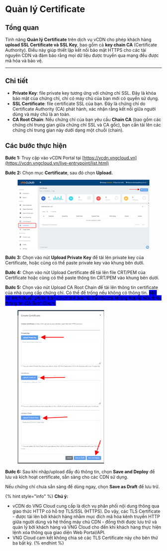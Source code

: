 # Quản lý Certificate

## Tổng quan

Tính năng **Quản lý Certificate** trên dịch vụ vCDN cho phép khách hàng **upload SSL Certificate và SSL Key**, bao gồm cả **key chain CA** (Certificate Authority). Điều này giúp thiết lập kết nối bảo mật HTTPS cho các tài nguyên CDN và đảm bảo rằng mọi dữ liệu được truyền qua mạng đều được mã hóa và bảo vệ.

***

## **Chi tiết**

* **Private Key**: file private key tương ứng với chứng chỉ SSL. Đây là khóa bảo mật của chứng chỉ, chỉ có máy chủ của bạn mới có quyền sử dụng.
* **SSL Certificate**: file certificate SSL của bạn. Đây là chứng chỉ do Certificate Authority (CA) phát hành, xác nhận rằng kết nối giữa người dùng và máy chủ là an toàn.
* **CA Root Chain**: Nếu chứng chỉ của bạn yêu cầu **Chain CA** (bao gồm các chứng chỉ trung gian giữa chứng chỉ SSL và CA gốc), bạn cần tải lên các chứng chỉ trung gian này dưới dạng một chuỗi (chain).&#x20;

## Các bước thực hiện

**Bước 1:** Truy cập vào vCDN Portal tại [https://vcdn.vngcloud.vn](https://vcdn.vngcloud.vn/live-entrypoint/list.html)

**Bước 2:** Chọn mục **Certificate**, sau đó chọn **Upload.**

<figure><img src="../../.gitbook/assets/image (3) (1) (1) (1) (1).png" alt=""><figcaption></figcaption></figure>

**Bước 3:** Chọn vào nút **Upload Private Key** để tải lên private key của Certificate, hoặc cũng có thể paste private key vào khung bên dưới.

**Bước 4:** Chọn vào nút Upload Certificate để tải lên file CRT/PEM của Certificate hoặc cũng có thể paste thông tin CRT/PEM vào khung bên dưới.

**Bước 5:** Chọn vào nút Upload CA Root Chain để tải lên thông tin certificate của nhà cung cấp chứng chỉ. Có thể để trống nếu không có thông tin. _<mark style="background-color:blue;">Một số trình duyệt phiên bản cũ có thể báo lỗi Certificate không hợp lệ nếu thiếu thông tin CA Root Chain.</mark>_

<figure><img src="../../.gitbook/assets/image (4) (1) (1) (1).png" alt="" width="278"><figcaption></figcaption></figure>

**Bước 6:** Sau khi nhập/upload đầy đủ thông tin, chọn **Save and Deploy** để lưu và kích hoạt certificate, sẳn sàng cho các CDN sử dụng.

Nếu chứng chỉ chưa sẳn sàng để dùng ngay, chọn **Save as Draft** để lưu trữ.

{% hint style="info" %}
**Chú ý:**

* vCDN do VNG Cloud cung cấp là dịch vụ phân phối nội dung thông qua giao thức HTTP có hỗ trợ TLS/SSL (HTTPS). Do vậy, các TLS Certificate - được tải lên bởi khách hàng nhằm mục đích mã hóa kênh truyền HTTP giữa người dùng và hệ thống máy chủ CDN - đồng thời được lưu trữ và quản lý bởi khách hàng và VNG Cloud cho đến khi khách hàng thực hiện lệnh xóa thông qua giao diện Web Portal/API.
* VNG Cloud cam kết không chia sẻ các TLS Certificate này cho bên thứ ba bất kỳ.
{% endhint %}
